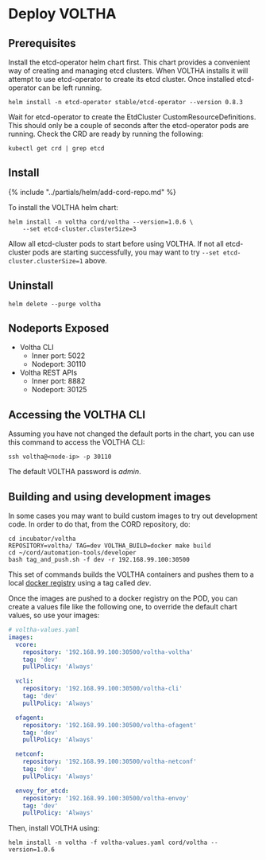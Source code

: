 # Deploy VOLTHA

## Prerequisites

Install the etcd-operator helm chart first. This chart provides a convenient way of creating and managing etcd clusters. When VOLTHA installs it will attempt to use etcd-operator to create its etcd cluster. Once installed etcd-operator can be left running.

```shell
helm install -n etcd-operator stable/etcd-operator --version 0.8.3
```

Wait for etcd-operator to create the EtdCluster CustomResourceDefinitions.  This should only be a couple of seconds after the etcd-operator pods are running.  Check the CRD are ready by running the following:

```shell
kubectl get crd | grep etcd
```

## Install

{% include "../partials/helm/add-cord-repo.md" %}

To install the VOLTHA helm chart:

```shell
helm install -n voltha cord/voltha --version=1.0.6 \
    --set etcd-cluster.clusterSize=3
```

Allow all etcd-cluster pods to start before using VOLTHA.  If not all etcd-cluster pods are starting successfully,
you may want to try `--set etcd-cluster.clusterSize=1` above.

## Uninstall

```shell
helm delete --purge voltha
```

## Nodeports Exposed

* Voltha CLI
    * Inner port: 5022
    * Nodeport: 30110
* Voltha REST APIs
    * Inner port: 8882
    * Nodeport: 30125

## Accessing the VOLTHA CLI

Assuming you have not changed the default ports in the chart,
you can use this command to access the VOLTHA CLI:

```shell
ssh voltha@<node-ip> -p 30110
```

The default VOLTHA password is *admin*.

## Building and using development images

In some cases you may want to build custom images to try out development code. In order to do that, from the CORD repository, do:

```shell
cd incubator/voltha
REPOSITORY=voltha/ TAG=dev VOLTHA_BUILD=docker make build
cd ~/cord/automation-tools/developer
bash tag_and_push.sh -f dev -r 192.168.99.100:30500
```

This set of commands builds the VOLTHA containers and pushes them to a local
[docker registry](../partials/push-images-to-registry.md) using a tag called *dev*.

Once the images are pushed to a docker registry on the POD, you can create a values file like the following one, to override the default chart values, so use your images:

```yaml
# voltha-values.yaml
images:
  vcore:
    repository: '192.168.99.100:30500/voltha-voltha'
    tag: 'dev'
    pullPolicy: 'Always'

  vcli:
    repository: '192.168.99.100:30500/voltha-cli'
    tag: 'dev'
    pullPolicy: 'Always'

  ofagent:
    repository: '192.168.99.100:30500/voltha-ofagent'
    tag: 'dev'
    pullPolicy: 'Always'

  netconf:
    repository: '192.168.99.100:30500/voltha-netconf'
    tag: 'dev'
    pullPolicy: 'Always'

  envoy_for_etcd:
    repository: '192.168.99.100:30500/voltha-envoy'
    tag: 'dev'
    pullPolicy: 'Always'

```

Then, install VOLTHA using:

```shell
helm install -n voltha -f voltha-values.yaml cord/voltha --version=1.0.6
```
